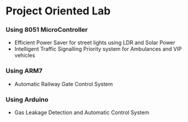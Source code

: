 # Project Oriented Lab
### Using 8051 MicroController
* Efficient Power Saver for street lights using LDR and Solar Power
* Intelligent Traffic Signalling Priority system for Ambulances and VIP vehicles

### Using ARM7
* Automatic Railway Gate Control System

### Using Arduino
* Gas Leakage Detection and Automatic Control System
